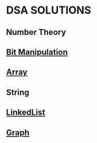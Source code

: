 # DSA SOLUTIONS 

## Number Theory
## [Bit Manipulation](https://github.com/satyum/DSA/tree/main/Bit%20Manipulation)
## [Array](https://github.com/satyum/DSA/tree/main/Array)
## String
## [LinkedList](https://github.com/satyum/DSA/tree/main/Linklist)
## [Graph](https://github.com/satyum/DSA/tree/main/Graph)


